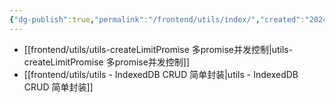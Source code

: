 ```yaml
---
{"dg-publish":true,"permalink":"/frontend/utils/index/","created":"2024-01-18T10:22:51.937+08:00","updated":"2024-01-18T16:40:39.592+08:00"}
---
```


+ [[frontend/utils/utils-createLimitPromise 多promise并发控制\|utils-createLimitPromise 多promise并发控制]]
+ [[frontend/utils/utils - IndexedDB CRUD 简单封装\|utils - IndexedDB CRUD 简单封装]]
